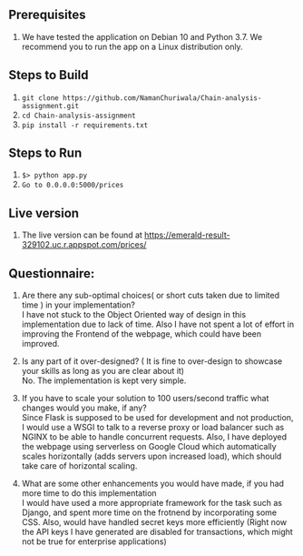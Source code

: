 ## Prerequisites
1. We have tested the application on Debian 10 and Python 3.7. We recommend you to run the app on a Linux distribution only.

## Steps to Build
1. `git clone https://github.com/NamanChuriwala/Chain-analysis-assignment.git`
2. `cd Chain-analysis-assignment`
3. `pip install -r requirements.txt`

## Steps to Run
1. `$> python app.py`
2. `Go to 0.0.0.0:5000/prices`

## Live version
1. The live version can be found at https://emerald-result-329102.uc.r.appspot.com/prices/

## Questionnaire:

1. Are there any sub-optimal choices( or short cuts taken due to limited time ) in your implementation?  
    I have not stuck to the Object Oriented way of design in this implementation due to lack of time. Also I have
    not spent a lot of effort in improving the Frontend of the webpage, which could have been improved.
    
2. Is any part of it over-designed? ( It is fine to over-design to showcase your skills as long as you are clear about it)  
    No. The implementation is kept very simple.
    
3. If you have to scale your solution to 100 users/second traffic what changes would you make, if any?  
    Since Flask is supposed to be used for development and not production, I would use a WSGI to talk to a reverse proxy or load
    balancer such as NGINX to be able to handle concurrent requests. Also, I have deployed the webpage using serverless on Google Cloud
    which automatically scales horizontally (adds servers upon increased load), which should take care of horizontal scaling.
    
4. What are some other enhancements you would have made, if you had more time to do this implementation  
    I would have used a more appropriate framework for the task such as Django, and spent more time on the frotnend by incorporating
    some CSS. Also, would have handled secret keys more efficiently (Right now the API keys I have generated are disabled for transactions, 
    which might not be true for enterprise applications)
